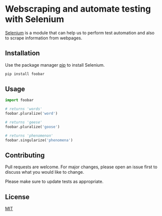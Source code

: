 # Webscraping and automate testing with Selenium 

[Selenium](https://selenium-python.readthedocs.io/) is a module that can help us to perform test automation and also to scrape information from webpages. 

## Installation

Use the package manager [pip](https://pip.pypa.io/en/stable/) to install Selenium.

```bash
pip install foobar
```

## Usage

```python
import foobar

# returns 'words'
foobar.pluralize('word')

# returns 'geese'
foobar.pluralize('goose')

# returns 'phenomenon'
foobar.singularize('phenomena')
```

## Contributing
Pull requests are welcome. For major changes, please open an issue first to discuss what you would like to change.

Please make sure to update tests as appropriate.

## License
[MIT](https://choosealicense.com/licenses/mit/)